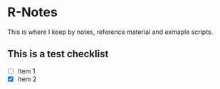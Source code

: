 # R-Notes

This is where I keep by notes, reference material and exmaple scripts.

## This is a test checklist
- [ ] Item 1
- [x] Item 2
